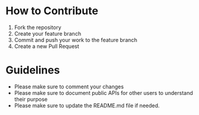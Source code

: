 # How to Contribute

1. Fork the repository
2. Create your feature branch
3. Commit and push your work to the feature branch
4. Create a new Pull Request

# Guidelines

* Please make sure to comment your changes
* Please make sure to document public APIs for other users to understand their purpose
* Please make sure to update the README.md file if needed.
